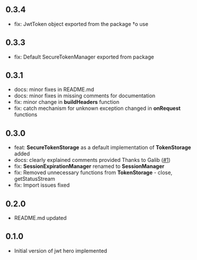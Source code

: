 ## 0.3.4

* fix: JwtToken object exported from the package †o use

## 0.3.3

* fix: Default SecureTokenManager exported from package

## 0.3.1

* docs: minor fixes in README.md
* docs: minor fixes in missing comments for documentation
* fix: minor change in **buildHeaders** function
* fix: catch mechanism for unknown exception changed in **onRequest** functions

## 0.3.0

* feat: **SecureTokenStorage** as a default implementation of **TokenStorage** added
* docs: clearly explained comments provided Thanks to Galib ([#1](https://github.com/Synapse-Squad/jwt-hero/pull/1))
* fix: **SessionExpirationManager** renamed to **SessionManager**
* fix: Removed unnecessary functions from **TokenStorage** - close, getStatusStream
* fix: Import issues fixed

## 0.2.0

* README.md updated

## 0.1.0

* Initial version of jwt hero implemented
